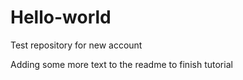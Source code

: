 # Hello-world
Test repository for new account


Adding some more text to the readme to finish tutorial

